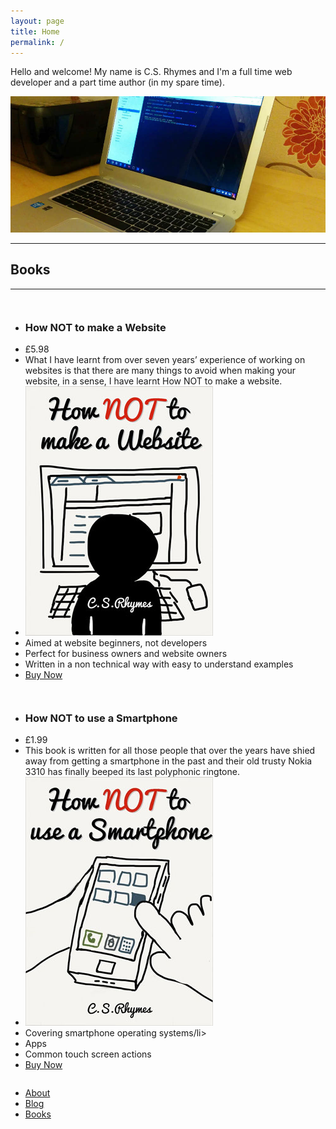 ```yaml
---
layout: page
title: Home
permalink: /
---
```


Hello and welcome! My name is C.S. Rhymes and I'm a full time web developer and a part time author (in my spare time).

![Alt text](/img/chromebook2.jpg "Chromebook")

<hr>

<h2 class="text-center">Books</h2>

<hr>

<div class="small-12 medium-6 columns">
<ul class="pricing-table">
  <li class="title"><h3 class="white">How NOT to make a Website</h3></li>
  <li class="price">&pound;5.98</li>
  <li class="description">What I have learnt from over seven years’ experience of working on websites is that there are many things to avoid when making your website, in a sense, I have learnt How NOT to make a website. </li>
  <li class="bullet-item"><img src="/img/how-not-to-make-a-website-cover-LR.jpg" /></li>
  <li class="bullet-item">Aimed at website beginners, not developers</li>
  <li class="bullet-item">Perfect for business owners and website owners</li>
  <li class="bullet-item">Written in a non technical way with easy to understand examples</li>
  <li class="cta-button"><a class="button" href="http://www.amazon.co.uk/How-make-Website-C-S-Rhymes-ebook/dp/B00KEE3HES/">Buy Now</a></li>
</ul>
</div>

<div class="small-12 medium-6 columns">
<ul class="pricing-table">
  <li class="title"><h3 class="white">How NOT to use a Smartphone</h3></li>
  <li class="price">&pound;1.99</li>
  <li class="description">This book is written for all those people that over the years have shied away from getting a smartphone in the past and their old trusty Nokia 3310 has finally beeped its last polyphonic ringtone. </li>
  <li class="bullet-item"><img src="/img/how-not-to-use-a-smartphone-cover-LR.jpg" /></li>
  <li class="bullet-item">Covering smartphone operating systems/li>
  <li class="bullet-item">Apps</li>
  <li class="bullet-item">Common touch screen actions</li>
  <li class="cta-button"><a class="button" href="http://www.amazon.co.uk/How-make-Website-C-S-Rhymes-ebook/dp/B00KEE3HES/">Buy Now</a></li>
</ul>
</div>

<div class="small-12 columns">
<ul class="small-block-grid-1 medium-block-grid-3">
	<li><a href="/about/" title="About" class="button expand">About</a></li>
	<li><a href="/blog/" title="Blog" class="button expand">Blog</a></li>
	<li><a href="/books/" title="Books" class="button expand">Books</a></li>
</ul>
</div>


